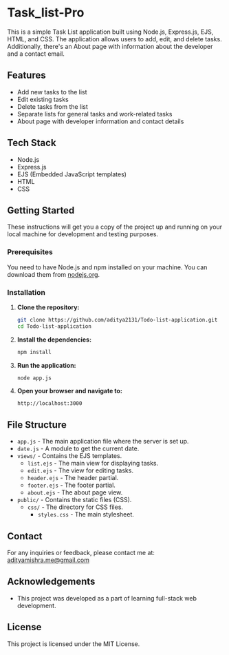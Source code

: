 # Task_list-Pro

This is a simple Task List application built using Node.js, Express.js, EJS, HTML, and CSS. The application allows users to add, edit, and delete tasks. Additionally, there's an About page with information about the developer and a contact email.

## Features

- Add new tasks to the list
- Edit existing tasks
- Delete tasks from the list
- Separate lists for general tasks and work-related tasks
- About page with developer information and contact details

## Tech Stack

- Node.js
- Express.js
- EJS (Embedded JavaScript templates)
- HTML
- CSS

## Getting Started

These instructions will get you a copy of the project up and running on your local machine for development and testing purposes.

### Prerequisites

You need to have Node.js and npm installed on your machine. You can download them from [nodejs.org](https://nodejs.org/).

### Installation

1. **Clone the repository:**

    ```sh
    git clone https://github.com/aditya2131/Todo-list-application.git
    cd Todo-list-application
    ```

2. **Install the dependencies:**

    ```sh
    npm install
    ```

3. **Run the application:**

    ```sh
    node app.js
    ```

4. **Open your browser and navigate to:**

    ```
    http://localhost:3000
    ```

## File Structure

- `app.js` - The main application file where the server is set up.
- `date.js` - A module to get the current date.
- `views/` - Contains the EJS templates.
  - `list.ejs` - The main view for displaying tasks.
  - `edit.ejs` - The view for editing tasks.
  - `header.ejs` - The header partial.
  - `footer.ejs` - The footer partial.
  - `about.ejs` - The about page view.
- `public/` - Contains the static files (CSS).
  - `css/` - The directory for CSS files.
    - `styles.css` - The main stylesheet.

## Contact

For any inquiries or feedback, please contact me at: adityamishra.me@gmail.com

## Acknowledgements

- This project was developed as a part of learning full-stack web development.

## License

This project is licensed under the MIT License.
